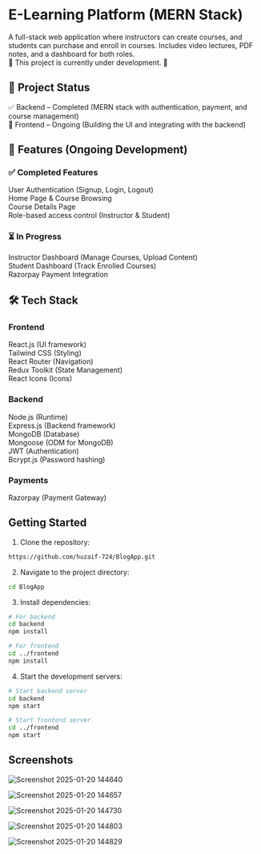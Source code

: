 # E-Learning Platform (MERN Stack)
A full-stack web application where instructors can create courses, and students can purchase and enroll in courses. Includes video lectures, PDF notes, and a dashboard for both roles. <br />
🚧 This project is currently under development. 🚧
<br />

## 🚀 Project Status <br />
✅ Backend – Completed (MERN stack with authentication, payment, and course management) <br />
🚧 Frontend – Ongoing (Building the UI and integrating with the backend) <br />

## 🚀 Features (Ongoing Development)

### ✅ Completed Features
User Authentication (Signup, Login, Logout) <br />
Home Page & Course Browsing <br />
Course Details Page <br />
Role-based access control (Instructor & Student)

### ⏳ In Progress
Instructor Dashboard (Manage Courses, Upload Content) <br />
Student Dashboard (Track Enrolled Courses) <br />
Razorpay Payment Integration <br />

## 🛠️ Tech Stack 
### Frontend 
React.js (UI framework) <br />
Tailwind CSS (Styling) <br />
React Router (Navigation) <br />
Redux Toolkit (State Management) <br />
React Icons (Icons) <br />
### Backend
Node.js (Runtime) <br />
Express.js (Backend framework) <br />
MongoDB (Database) <br />
Mongoose (ODM for MongoDB) <br />
JWT (Authentication) <br />
Bcrypt.js (Password hashing) <br />
### Payments
Razorpay (Payment Gateway)


## Getting Started

1. Clone the repository:
```bash
https://github.com/huzaif-724/BlogApp.git
```

2. Navigate to the project directory:
```bash
cd BlogApp
```

3. Install dependencies:
```bash
# For backend
cd backend
npm install

# For frontend 
cd ../frontend
npm install
```

4. Start the development servers:
```bash
# Start backend server
cd backend
npm start

# Start frontend server
cd ../frontend
npm start
```


## Screenshots

![Screenshot 2025-01-20 144640](https://github.com/user-attachments/assets/8dd3cab9-01c0-4a3e-bd96-098e27dbe943)

![Screenshot 2025-01-20 144657](https://github.com/user-attachments/assets/2583cfd7-6bfa-44f7-997b-e685ac5bb7d1)

![Screenshot 2025-01-20 144730](https://github.com/user-attachments/assets/295201f7-4277-4e72-9947-349e1737beaf)

![Screenshot 2025-01-20 144803](https://github.com/user-attachments/assets/1b8aaef6-6587-48d8-82e9-f8431a3065bb)

![Screenshot 2025-01-20 144829](https://github.com/user-attachments/assets/d2c42b89-9b7a-418c-b4b0-6675f4f60cac)




